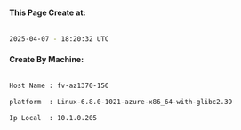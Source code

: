 
   
#### This Page Create at:

```bash

2025-04-07 - 18:20:32 UTC

```

#### Create By Machine:

```bash

Host Name : fv-az1370-156

platform  : Linux-6.8.0-1021-azure-x86_64-with-glibc2.39

Ip Local  : 10.1.0.205

```


